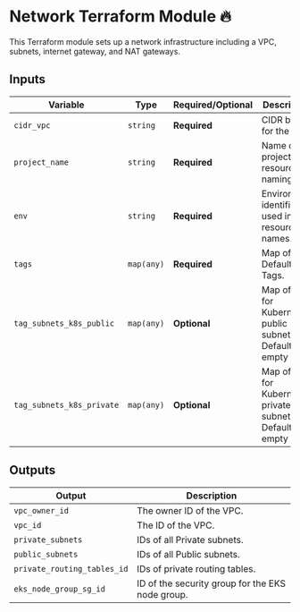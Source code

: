 # Network Terraform Module 🔥

This Terraform module sets up a network infrastructure including a VPC, subnets, internet gateway, and NAT gateways.

## Inputs

| Variable               | Type     | Required/Optional | Description                                              |
| ---------------------- | -------- | ------------------ | -------------------------------------------------------- |
| `cidr_vpc`             | `string` | **Required**       | CIDR block for the VPC.                                   |
| `project_name`         | `string` | **Required**       | Name of the project for resource naming.                  |
| `env`                  | `string` | **Required**       | Environment identifier used in resource names.           |
| `tags`                 | `map(any)` | **Required**    | Map of Default Tags.                                      |
| `tag_subnets_k8s_public` | `map(any)` | **Optional**   | Map of tags for Kubernetes public subnets. Default is an empty map. |
| `tag_subnets_k8s_private` | `map(any)` | **Optional**  | Map of tags for Kubernetes private subnets. Default is an empty map. |


## Outputs

| Output                      | Description                                              |
| --------------------------- | -------------------------------------------------------- |
| `vpc_owner_id`              | The owner ID of the VPC.                                  |
| `vpc_id`                    | The ID of the VPC.                                        |
| `private_subnets`           | IDs of all Private subnets.                               |
| `public_subnets`            | IDs of all Public subnets.                                |
| `private_routing_tables_id` | IDs of private routing tables.                            |
| `eks_node_group_sg_id`      | ID of the security group for the EKS node group.          |
